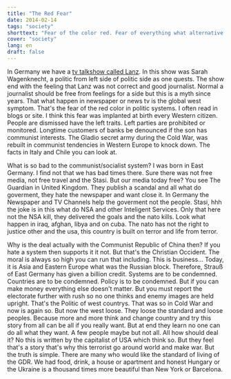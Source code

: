 ```yaml
---
title: "The Red Fear"
date: 2014-02-14
tags: "society"
shorttext: "Fear of the color red. Fear of everything what alternative could only begin the rulers could replace..."
cover: "society"
lang: en
draft: false
---
```


In Germany we have a <a href="http://www.nachdenkseiten.de/?p=20403" title="Lanz, the symptom" rel="external">tv talkshow called Lanz</a>. In this show was Sarah Wagenknecht, a politic from left side of politic side as one quests. The show end with the feeling that Lanz was not correct and good journalist. Normal a journalist should be free from feelings for a side but this is a myth since years. That what happen in newspaper or news tv is the global west symptom. That's the fear of the red color in politic systems. I often read in blogs or site. I think this fear was implanted at birth every Western citizen. People are dismissed have the left traits. Left parties are prohibited or monitored. Longtime customers of banks be denounced if the son has communist interests. The Gladio secret army during the Cold War, was rebuilt in communist tendencies in Western Europe to knock down. The facts in Italy and Chile you can look at.

What is so bad to the communist/socialist system? I was born in East Germany. I find not that we has bad times there. Sure there was not free media, not free travel and the Stasi. But our media today free? You see The Guardian in United Kingdom. They publish a scandal and all what do goverment, they hate the newspaper and want close it. In Germany the Newspaper and TV Channels help the goverment not the people. Stasi, hhh the joke is in this what do NSA and other Inteligent Services. Only that here not the NSA kill, they delivered the goals and the nato kills. Look what happen in iraq, afghan, libya and on cuba. The nato has not the right to justice other and the usa, this country is built on terror and life from terror. 

Why is the deal actually with the Communist Republic of China then? If you hate a system then supports it it not. But that's the Christian Occident. The moral is always so high you can run that including. This is business... Today, it is Asia and Eastern Europe what was the Russian block. Therefore, Strauß of East Germany has given a billion credit. Systems are to be condemned. Countries are to be condemned. Policy is to be condemned. But if you can make money everything else doesn't matter. But you must report the electorate further with rush so no one thinks and enemy images are held upright. That's the Politic of west countrys. That was so in Cold War and now is again so. But now the west loose. They loose the standard and loose peoples. Because more and more think and change country and try this story from all can be all if you really want. But at end they learn no one can do all what they want. A few people maybe but not all. All how should deal it? No this is written by the capitalist of USA which think so. But they feel that's a story that's why this terrorist go around world and make war. But the truth is simple. There are many who would like the standard of living of the GDR. We had food, drink, a house or apartment and honest Hungary or the Ukraine is a thousand times more beautiful than New York or Barcelona.